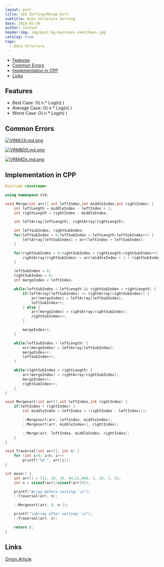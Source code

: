 ```yaml
---
layout: post
title: (DS Sorting)Merge Sort
subtitle: Data Structure Sorting
date: 2019-05-20
author: Jalever
header-img: img/post-bg-business-sketchees.jpg
catalog: true
tags:
  - Data Structure
---
```

- [Features](#features)
- [Common Errors](#common-errors)
- [Implementation in CPP](#implementation-in-cpp)
- [Links](#links)

## Features
- Best Case: O( n * Log(n) )
- Average Case: O( n * Log(n) )
- Worst Case: O( n * Log(n) )

## Common Errors
[![VRMU3j.md.png](https://s2.ax1x.com/2019/06/12/VRMU3j.md.png)](https://imgchr.com/i/VRMU3j)

[![VRMBD0.md.png](https://s2.ax1x.com/2019/06/12/VRMBD0.md.png)](https://imgchr.com/i/VRMBD0)

[![VRM4Dx.md.png](https://s2.ax1x.com/2019/06/12/VRM4Dx.md.png)](https://imgchr.com/i/VRM4Dx)

## Implementation in CPP
```cpp
#include <iostream>

using namespace std;

void Merge(int arr[],int leftIndex,int middleIndex,int rightIndex) {
	int leftLength = middleIndex - leftIndex + 1;
	int rightLength = rightIndex - middleIndex;

	int leftArray[leftLength], rightArray[rightLength];

	int leftSubIndex, rightSubIndex;
	for(leftSubIndex = 0;leftSubIndex < leftLength;leftSubIndex++) {
		leftArray[leftSubIndex] = arr[leftIndex + leftSubIndex];
	}

	for(rightSubIndex = 0;rightSubIndex < rightLength;rightSubIndex++) {
		rightArray[rightSubIndex] = arr[middleIndex + 1 + rightSubIndex];
	}

	leftSubIndex = 0;
	rightSubIndex = 0;
	int mergeIndex = leftIndex;

	while(leftSubIndex < leftLength && rightSubIndex < rightLength) {
		if(leftArray[leftSubIndex] <= rightArray[rightSubIndex]) {
			arr[mergeIndex] = leftArray[leftSubIndex];
			leftSubIndex++;
		} else {
			arr[mergeIndex] = rightArray[rightSubIndex];
			rightSubIndex++;
		}

		mergeIndex++;
	}

	while(leftSubIndex < leftLength) {
		arr[mergeIndex] = leftArray[leftSubIndex];
		mergeIndex++;
		leftSubIndex++;
	}

	while(rightSubIndex < rightLength) {
		arr[mergeIndex] = rightArray[rightSubIndex];
		mergeIndex++;
		rightSubIndex++;
	}
}

void Mergesort(int arr[],int leftIndex,int rightIndex) {
	if(leftIndex < rightIndex) {
		int middleIndex = leftIndex + (rightIndex - leftIndex)/2;

		::Mergesort(arr, leftIndex, middleIndex);
		::Mergesort(arr, middleIndex+1, rightIndex);

		::Merge(arr, leftIndex, middleIndex, rightIndex);
	}
}

void Traversal(int arr[], int n) {
    for (int i=0; i<n; i++)
        printf("%d ", arr[i]);
}

int main() {
    int arr[] = {12, 34, 43, 44,21,948, 1, 54, 2, 3};
    int n = sizeof(arr)/sizeof(arr[0]);

    printf("Array before sorting: \n");
    ::Traversal(arr, n);

    ::Mergesort(arr, 0, n-1);

    printf("\nArray after sorting: \n");
    ::Traversal(arr, n);

    return 0;
}

```

## Links
[Origin Article](https://www.geeksforgeeks.org/merge-sort/)
